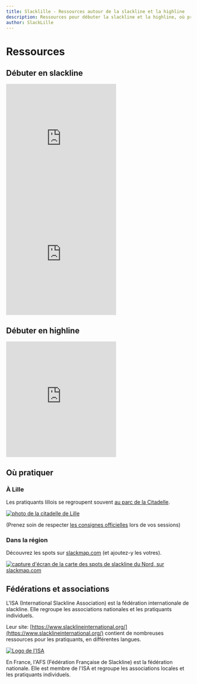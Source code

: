 ```yaml
---
title: Slacklille - Ressources autour de la slackline et la highline
description: Ressources pour débuter la slackline et la highline, où pratiquer, etc.
author: SlackLille
---
```


# Ressources

<script lang="ts">
import slackmap_lille from '$lib/assets/slackmap-lille.jpg';
import slackmap_nord from '$lib/assets/slackmap-nord.jpg';
import isaLogo from '$lib/assets/ISA-Logo-Long-300x52.png';
</script>

## Débuter en slackline

<div class="flex flex-col w-full gap-2 md:flex-row">
<iframe
	class="w-full md:w-1/2"
	height="315"
	src="https://www.youtube-nocookie.com/embed/?videoseries&amp;list=PLewfhLQ4zUOHqbI0tTMs1In39GVmGpO_b&amp;index=3"
	title="YouTube video player"
	frameborder="0"
	allow="accelerometer; autoplay; clipboard-write; encrypted-media; gyroscope; picture-in-picture; web-share"
	referrerpolicy="strict-origin-when-cross-origin"
	allowfullscreen
></iframe>

<iframe class="w-full md:w-1/2" height="315" src="https://www.youtube-nocookie.com/embed/videoseries?si=yZ4L7CtziUZH3B4y&amp;list=PL2ae3RzWQ3UE-W5TYFbhC0lthWt6Gh4nz" title="YouTube video player" frameborder="0" allow="accelerometer; autoplay; clipboard-write; encrypted-media; gyroscope; picture-in-picture; web-share" referrerpolicy="strict-origin-when-cross-origin" allowfullscreen></iframe>

</div>

## Débuter en highline

<iframe class="w-full" height="315" src="https://www.youtube-nocookie.com/embed/videoseries?si=MPL6Zs-ZkftsiipK&amp;list=PL2ae3RzWQ3UFcS7kz03XK3J6MJAJprMDy" title="YouTube video player" frameborder="0" allow="accelerometer; autoplay; clipboard-write; encrypted-media; gyroscope; picture-in-picture; web-share" referrerpolicy="strict-origin-when-cross-origin" allowfullscreen></iframe>

## Où pratiquer

<div class="flex flex-col w-full gap-2 md:gap-4 md:flex-row items-start justify-start">
	<div class="w-fit">
		<h3>
		À Lille
		</h3>
		<p>
		Les pratiquants lillois se regroupent souvent <a href="https://www.slackmap.com/?map=3.0393%2C50.64152%2C14.90218">au parc de la Citadelle</a>.
		</p>
		<a href="https://www.slackmap.com/?map=3.0504%2C50.63916%2C12.18821">
			<img src="{slackmap_lille}" alt="photo de la citadelle de Lille"/>
		</a>
		<p>
		(Prenez soin de respecter <a href="https://parcdelacitadelle.lille.fr/la-citadelle-lieu-de-sports/la-slackline-des-consignes-simples-pour-une-pratique-en-toute-securite">les consignes officielles</a> lors de vos sessions)
		</p>
	</div>
	<div class="w-fit">
		<h3>
		Dans la région
		</h3>
		<p>
		Découvrez les spots sur <a href="https://www.slackmap.com">slackmap.com</a> (et ajoutez-y les votres).
		</p>
		<a href="https://www.slackmap.com/?map=3.05323%2C50.57058%2C8.21081" title="les spots de slackline du Nord/Pas-de-Calais sur slackmap.com">
			<img src="{slackmap_nord}" alt="capture d'écran de la carte des spots de slackline du Nord, sur slackmap.com"/>
		</a>
	</div>
</div>


## Fédérations et associations

L'ISA (International Slackline Association) est la fédération internationale de slackline. Elle regroupe les associations nationales et les pratiquants individuels.

Leur site: [https://www.slacklineinternational.org/](https://www.slacklineinternational.org/) contient de nombreuses ressources pour les pratiquants, en différentes langues.

<a href="https://www.slacklineinternational.org/">
<img src="{isaLogo}" alt="Logo de l'ISA"/> 
</a>

En France, l'AFS (Fédération Française de Slackline) est la fédération nationale. Elle est membre de l'ISA et regroupe les associations locales et les pratiquants individuels.

